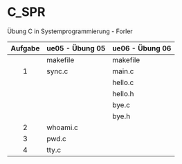 # C_SPR
Übung C in Systemprogrammierung - Forler

| Aufgabe | ue05 - Übung 05 | ue06 - Übung 06 |
| :------:| :-------------- | :-------------- |
|         | makefile        | makefile        |
| 1       | sync.c          | main.c          |  
|         |                 | hello.c         |
|         |                 | hello.h         |
|         |                 | bye.c           |
|         |                 | bye.h           |
| 2       | whoami.c        |                 |
| 3       | pwd.c           |                 |
| 4       | tty.c           |                 |
